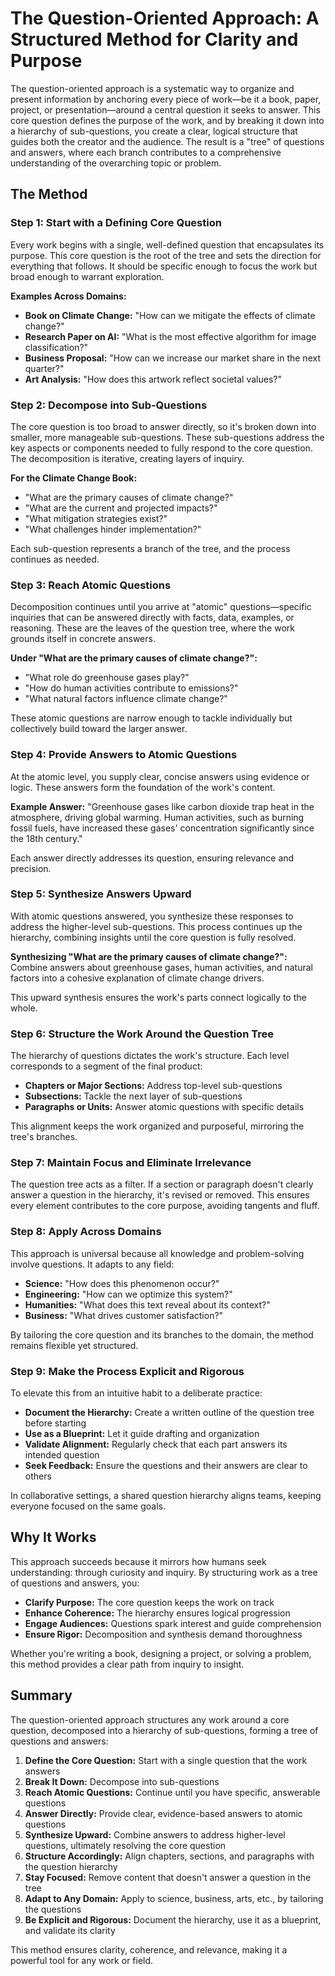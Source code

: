 # The Question-Oriented Approach: A Structured Method for Clarity and Purpose

The question-oriented approach is a systematic way to organize and present information by anchoring every piece of work—be it a book, paper, project, or presentation—around a central question it seeks to answer. This core question defines the purpose of the work, and by breaking it down into a hierarchy of sub-questions, you create a clear, logical structure that guides both the creator and the audience. The result is a "tree" of questions and answers, where each branch contributes to a comprehensive understanding of the overarching topic or problem.

## The Method

### Step 1: Start with a Defining Core Question

Every work begins with a single, well-defined question that encapsulates its purpose. This core question is the root of the tree and sets the direction for everything that follows. It should be specific enough to focus the work but broad enough to warrant exploration.

**Examples Across Domains:**

- **Book on Climate Change:** "How can we mitigate the effects of climate change?"
- **Research Paper on AI:** "What is the most effective algorithm for image classification?"
- **Business Proposal:** "How can we increase our market share in the next quarter?"
- **Art Analysis:** "How does this artwork reflect societal values?"

### Step 2: Decompose into Sub-Questions

The core question is too broad to answer directly, so it's broken down into smaller, more manageable sub-questions. These sub-questions address the key aspects or components needed to fully respond to the core question. The decomposition is iterative, creating layers of inquiry.

**For the Climate Change Book:**

- "What are the primary causes of climate change?"
- "What are the current and projected impacts?"
- "What mitigation strategies exist?"
- "What challenges hinder implementation?"

Each sub-question represents a branch of the tree, and the process continues as needed.

### Step 3: Reach Atomic Questions

Decomposition continues until you arrive at "atomic" questions—specific inquiries that can be answered directly with facts, data, examples, or reasoning. These are the leaves of the question tree, where the work grounds itself in concrete answers.

**Under "What are the primary causes of climate change?":**

- "What role do greenhouse gases play?"
- "How do human activities contribute to emissions?"
- "What natural factors influence climate change?"

These atomic questions are narrow enough to tackle individually but collectively build toward the larger answer.

### Step 4: Provide Answers to Atomic Questions

At the atomic level, you supply clear, concise answers using evidence or logic. These answers form the foundation of the work's content.

**Example Answer:**
"Greenhouse gases like carbon dioxide trap heat in the atmosphere, driving global warming. Human activities, such as burning fossil fuels, have increased these gases' concentration significantly since the 18th century."

Each answer directly addresses its question, ensuring relevance and precision.

### Step 5: Synthesize Answers Upward

With atomic questions answered, you synthesize these responses to address the higher-level sub-questions. This process continues up the hierarchy, combining insights until the core question is fully resolved.

**Synthesizing "What are the primary causes of climate change?":**
Combine answers about greenhouse gases, human activities, and natural factors into a cohesive explanation of climate change drivers.

This upward synthesis ensures the work's parts connect logically to the whole.

### Step 6: Structure the Work Around the Question Tree

The hierarchy of questions dictates the work's structure. Each level corresponds to a segment of the final product:

- **Chapters or Major Sections:** Address top-level sub-questions
- **Subsections:** Tackle the next layer of sub-questions
- **Paragraphs or Units:** Answer atomic questions with specific details

This alignment keeps the work organized and purposeful, mirroring the tree's branches.

### Step 7: Maintain Focus and Eliminate Irrelevance

The question tree acts as a filter. If a section or paragraph doesn't clearly answer a question in the hierarchy, it's revised or removed. This ensures every element contributes to the core purpose, avoiding tangents and fluff.

### Step 8: Apply Across Domains

This approach is universal because all knowledge and problem-solving involve questions. It adapts to any field:

- **Science:** "How does this phenomenon occur?"
- **Engineering:** "How can we optimize this system?"
- **Humanities:** "What does this text reveal about its context?"
- **Business:** "What drives customer satisfaction?"

By tailoring the core question and its branches to the domain, the method remains flexible yet structured.

### Step 9: Make the Process Explicit and Rigorous

To elevate this from an intuitive habit to a deliberate practice:

- **Document the Hierarchy:** Create a written outline of the question tree before starting
- **Use as a Blueprint:** Let it guide drafting and organization
- **Validate Alignment:** Regularly check that each part answers its intended question
- **Seek Feedback:** Ensure the questions and their answers are clear to others

In collaborative settings, a shared question hierarchy aligns teams, keeping everyone focused on the same goals.

## Why It Works

This approach succeeds because it mirrors how humans seek understanding: through curiosity and inquiry. By structuring work as a tree of questions and answers, you:

- **Clarify Purpose:** The core question keeps the work on track
- **Enhance Coherence:** The hierarchy ensures logical progression
- **Engage Audiences:** Questions spark interest and guide comprehension
- **Ensure Rigor:** Decomposition and synthesis demand thoroughness

Whether you're writing a book, designing a project, or solving a problem, this method provides a clear path from inquiry to insight.

## Summary

The question-oriented approach structures any work around a core question, decomposed into a hierarchy of sub-questions, forming a tree of questions and answers:

1. **Define the Core Question:** Start with a single question that the work answers
2. **Break It Down:** Decompose into sub-questions
3. **Reach Atomic Questions:** Continue until you have specific, answerable questions
4. **Answer Directly:** Provide clear, evidence-based answers to atomic questions
5. **Synthesize Upward:** Combine answers to address higher-level questions, ultimately resolving the core question
6. **Structure Accordingly:** Align chapters, sections, and paragraphs with the question hierarchy
7. **Stay Focused:** Remove content that doesn't answer a question in the tree
8. **Adapt to Any Domain:** Apply to science, business, arts, etc., by tailoring the questions
9. **Be Explicit and Rigorous:** Document the hierarchy, use it as a blueprint, and validate its clarity

This method ensures clarity, coherence, and relevance, making it a powerful tool for any work or field.
